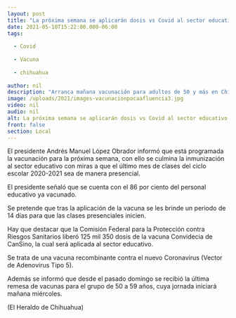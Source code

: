 ```yaml
---
layout: post
title: "La próxima semana se aplicarán dosis vs Covid al sector educativo"
date: 2021-05-18T15:22:00.000-06:00
tags:
  
  - Covid
  
  - Vacuna
  
  - chihuahua
  
author: nil
description: "Arranca mañana vacunación para adultos de 50 y más en Chihuahua"
image: /uploads/2021/images-vacunacionpocaafluencia3.jpg
video: nil
audio: nil
alt: La próxima semana se aplicarán dosis vs Covid al sector educativo
front: false
section: Local
---
```


El presidente Andrés Manuel López Obrador informó que está programada la vacunación para la próxima semana, con ello se culmina la inmunización al sector educativo con miras a que el último mes de clases del ciclo escolar 2020-2021 sea de manera presencial.

El presidente señaló que se cuenta con el 86 por ciento del personal educativo ya vacunado.

Se pretende que tras la aplicación de la vacuna se les brinde un periodo de 14 días para que las clases presenciales inicien.

Hay que destacar que la Comisión Federal para la Protección contra Riesgos Sanitarios liberó 125 mil 350 dosis de la vacuna Convidecia de CanSino, la cual será aplicada al sector educativo.

Se trata de una vacuna recombinante contra el nuevo Coronavirus (Vector de Adenovirus Tipo 5).

Además se informó que desde el pasado domingo se recibió la última remesa de vacunas para el grupo de 50 a 59 años, cuya jornada iniciará mañana miércoles.

(El Heraldo de Chihuahua)